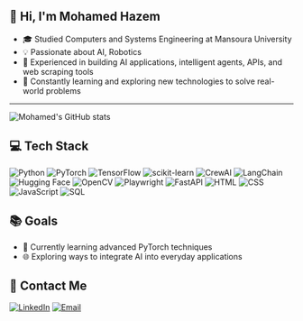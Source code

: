 ## 👋 Hi, I'm Mohamed Hazem

* 🎓 Studied Computers and Systems Engineering at Mansoura University
* 💡 Passionate about AI, Robotics
* 🚀 Experienced in building AI applications, intelligent agents, APIs, and web scraping tools
* 🌱 Constantly learning and exploring new technologies to solve real-world problems

---
![Mohamed's GitHub stats](https://github-readme-stats.vercel.app/api?username=mohamed-hazem&show_icons=true&theme=tokyonight)

## 💻 Tech Stack

![Python](https://img.shields.io/badge/Python-3776AB?style=for-the-badge&logo=python&logoColor=white)
![PyTorch](https://img.shields.io/badge/PyTorch-EE4C2C?style=for-the-badge&logo=pytorch&logoColor=white)
![TensorFlow](https://img.shields.io/badge/TensorFlow-FF6F00?style=for-the-badge&logo=tensorflow&logoColor=white)
![scikit-learn](https://img.shields.io/badge/scikit--learn-F7931E?style=for-the-badge&logo=scikit-learn&logoColor=white)
![CrewAI](https://img.shields.io/badge/CrewAI-000000?style=for-the-badge&logoColor=white)
![LangChain](https://img.shields.io/badge/LangChain-0A0A0A?style=for-the-badge&logo=langchain&logoColor=white)
![Hugging Face](https://img.shields.io/badge/Hugging%20Face-FDA65A?style=for-the-badge&logo=huggingface&logoColor=white)
![OpenCV](https://img.shields.io/badge/OpenCV-5C3EE8?style=for-the-badge&logo=opencv&logoColor=white)
![Playwright](https://img.shields.io/badge/Playwright-2EAD33?style=for-the-badge&logo=playwright&logoColor=white)
![FastAPI](https://img.shields.io/badge/FastAPI-009688?style=for-the-badge&logo=fastapi&logoColor=white)
![HTML](https://img.shields.io/badge/HTML5-E34F26?style=for-the-badge&logo=html5&logoColor=white)
![CSS](https://img.shields.io/badge/CSS3-1572B6?style=for-the-badge&logo=css3&logoColor=white)
![JavaScript](https://img.shields.io/badge/JavaScript-F7DF1E?style=for-the-badge&logo=javascript&logoColor=black)
![SQL](https://img.shields.io/badge/SQL-4479A1?style=for-the-badge&logo=postgresql&logoColor=white)

## 📚 Goals
- 📖 Currently learning advanced PyTorch techniques
- 🌐 Exploring ways to integrate AI into everyday applications

## 🔗 Contact Me
[![LinkedIn](https://img.shields.io/badge/LinkedIn-0077B5?style=for-the-badge&logo=linkedin&logoColor=white)](https://www.linkedin.com/in/mohamedhazem69/)
[![Email](https://img.shields.io/badge/Email-D14836?style=for-the-badge&logo=gmail&logoColor=white)](mailto:mohamedhazem346@gmail.com)

